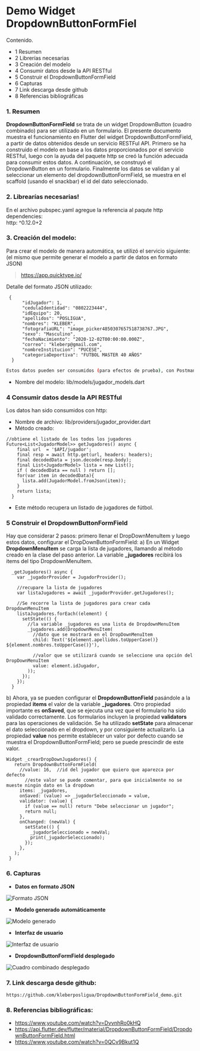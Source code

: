 # Demo Widget DropdownButtonFormFiel
Contenido.
- 1 Resumen
- 2 Librerías necesarias
- 3 Creación del modelo
- 4 Consumir datos desde la API RESTful
- 5 Construir el DropdownButtonFormField
- 6 Capturas
- 7 Link descarga desde github
- 8 Referencias bibliográficas
### 1. Resumen
**DropdownButtonFormField** se trata de un widget DropdownButton (cuadro combinado) para ser utilizado en un formulario. 
El presente documento muestra el funcionamiento en Flutter del widget DropdownButtonFormField, a partir de datos obtenidos desde un servicio RESTFul API. Primero se ha construido el modelo en base a los datos proporcionados por el servicio RESTful, luego con la ayuda del paquete http se creó la función adecuada para consumir estos datos. A continuación, se construyó el DropdownButton en un formulario. Finalmente los datos se validan y al seleccionar un elemento del dropdownButtonFormField, se muestra en el scaffold (usando el snackbar) el id del dato seleccionado.

### 2. Librearías necesarias!
  En el archivo pubspec.yaml agregue la referencia al paqute http
dependencies:  
    http: ^0.12.0+2

### 3. Creación del modelo:
  Para crear el modelo de manera automática, se utilizó el servicio siguiente: (el mismo que permite generar el modelo a partir de datos en formato JSON)
  >https://app.quicktype.io/
 
 Detalle del formato JSON utilizado:
  ~~~
   {
        "idJugador": 1,
        "cedulaIdentidad": "0802223444",
        "idEquipo": 20,
        "apellidos": "POSLIGUA",
        "nombres": "KLEBER",
        "fotografiaURL": "image_picker4850307657518738767.JPG",
        "sexo": "Masculino",
        "fechaNacimiento": "2020-12-02T00:00:00.000Z",
        "correo": "kleberp@gmail.com",
        "nombreInstitucion": "PUCESE",
        "categoriaDeportiva": "FUTBOL MASTER 40 AÑOS"
    } 
   ~~~ 
```sh
Estos datos pueden ser consumidos (para efectos de prueba), con Postman, desde la siguiente dirección: http://gestionafutbol.com:3000/futbol/jugador
```
- Nombre del modelo: lib/models/jugador_models.dart

### 4 Consumir datos desde la API RESTful
Los datos han sido consumidos con http:
- Nombre de archivo: lib/providers/jugador_provider.dart
- Método creado:

~~~
//obtiene el listado de los todos los jugadores
Future<List<JugadorModel>> getJugadores() async {
    final url  = '$API/jugador';
    final resp = await http.get(url, headers: headers);
    final decodedData = json.decode(resp.body);
    final List<JugadorModel> lista = new List();
    if ( decodedData == null ) return [];
    for(var item in decodedData){
      lista.add(JugadorModel.fromJson(item));
    }
    return lista;
  }
~~~
- Este método recupera un listado de jugadores de fútbol.

### 5 Construir el DropdownButtonFormField
Hay que considerar 2 pasos: primero llenar el DropDownMenuItem y luego estos datos, configurar el DropDownButtonFormField:
a) En un Widget **DropdownMenuItem** se carga la lista de jugadores, llamando al método creado en la clase del paso anterior. La variable **_jugadores** recibirá los items del tipo DropdownMenuItem.
~~~
  _getJugadores() async {
    var _jugadorProvider = JugadorProvider(); 

    //recupare la lista de jugadores
    var listaJugadores = await _jugadorProvider.getJugadores(); 
    
    //Se recorre la lista de jugadores para crear cada DropdownMenuItem
    listaJugadores.forEach((element) {
      setState(() {
        //la variable _jugadores es una lista de DropdownMenuItem
        _jugadores.add(DropdownMenuItem(
          //dato que se mostrará en el DropDownMenuItem
          child: Text('${element.apellidos.toUpperCase()} ${element.nombres.toUpperCase()}'),
          
          //valor que se utilizará cuando se seleccione una opción del DropDownMenuItem
          value: element.idJugador,
        ));
      });
    });
  }
~~~
 
 b) Ahora, ya se pueden configurar el **DropdownButtonField** pasándole a la propiedad **items** el valor de la variable **_jugadores**. Otro propiedad importante es **onSaved**, que se ejecuta una vez que el formulario ha sido validado correctamente. Los formularios incluyen la propiedad **validators** para las operaciones de validación. Se ha utilizado **setState** para almacenar el dato seleccionado en el dropdown, y por consiguiente actualizarlo. La propiedad **value** nos permite establecer un valor por defecto cuando se muestra el DropdownButtonFormField; pero se puede prescindir de este valor.
 
 ~~~
 Widget _crearDropDownJugadores() {
    return DropdownButtonFormField(
      //value: 16,  //id del jugador que quiero que aparezca por defecto
        //este valor se puede comentar, para que inicialmente no se mueste ningún dato en la dropdown
      items: _jugadores,
      onSaved: (value) => _jugadorSeleccionado = value,
      validator: (value) {
        if (value == null) return "Debe seleccionar un jugador";
        return null;
      },
      onChanged: (newVal) {
        setState(() {
          _jugadorSeleccionado = newVal;
          print(_jugadorSeleccionado);
        });
      },
    );
  }
 ~~~
 
 ### 6. Capturas
 - **Datos en formato JSON**

![Formato JSON](https://i.ibb.co/yS3XmN9/formato-Json.png)


 - **Modelo generado automáticamente**
 
 ![Modelo generado](https://i.ibb.co/8sfgPtB/img-model.jpg)


 - **Interfaz de usuario**
 
 ![Interfaz de usuario](https://i.ibb.co/nsnFYYS/ui05.jpg)



- **DropdownButtonFormField desplegado**

![Cuadro combinado desplegado](https://i.ibb.co/H4D1ywN/ui06.jpg)


### 7. Link descarga desde github:
~~~
https://github.com/kleberposligua/DropdownButtonFormField_demo.git
~~~

### 8. Referencias bibliográficas:
- https://www.youtube.com/watch?v=DvvnhRo0kHQ
- https://api.flutter.dev/flutter/material/DropdownButtonFormField/DropdownButtonFormField.html
- https://www.youtube.com/watch?v=0QCv9Bkut1Q


